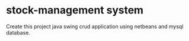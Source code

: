 # stock-management system
Create this project java swing crud application using netbeans and mysql database.
